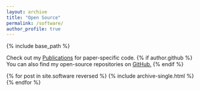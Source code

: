 ```yaml
---
layout: archive
title: "Open Source"
permalink: /software/
author_profile: true
---
```


{% include base_path %}

Check out my <a href="https://gchochla.github.io/publications">Publications</a> for paper-specific code.
{% if author.github %}
  You can also find my open-source repositories on <u><a href="https://github.com/{{author.github}}">GitHub</a>.</u>
{% endif %}

{% for post in site.software reversed %}
  {% include archive-single.html %}
{% endfor %}
